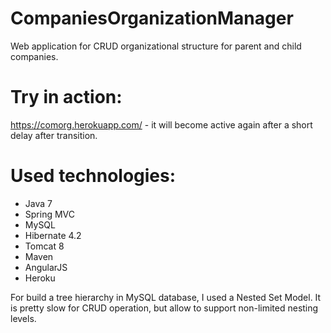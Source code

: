 # CompaniesOrganizationManager
Web application for CRUD organizational structure for parent and child companies.

# Try in action:
https://comorg.herokuapp.com/    - it will become active again after a short delay after transition.

# Used technologies:
- Java 7
- Spring MVC 
- MySQL
- Hibernate 4.2
- Tomcat 8 
- Maven
- AngularJS
- Heroku

For build a tree hierarchy in MySQL database, I used a Nested Set Model. It is pretty slow for CRUD operation, but allow to support non-limited nesting levels.
